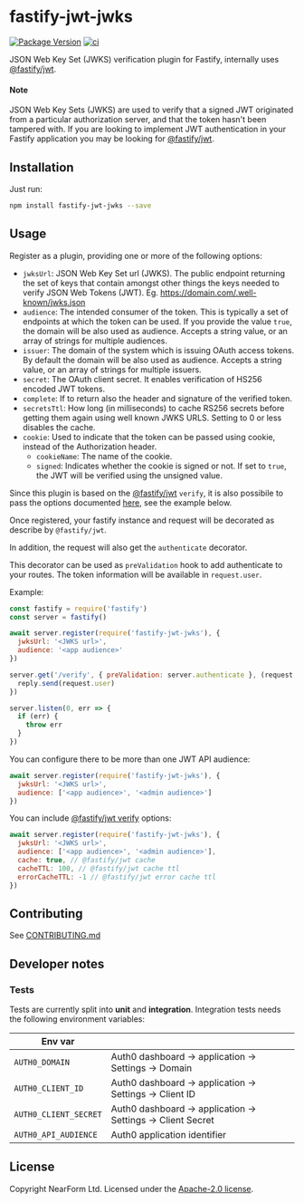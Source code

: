 # fastify-jwt-jwks

[![Package Version](https://img.shields.io/npm/v/fastify-jwt-jwks.svg)](https://npm.im/fastify-jwt-jwks)
[![ci](https://github.com/nearform/fastify-jwt-jwks/actions/workflows/ci.yml/badge.svg)](https://github.com/nearform/fastify-jwt-jwks/actions/workflows/ci.yml)

JSON Web Key Set (JWKS) verification plugin for Fastify, internally uses [@fastify/jwt](https://www.npmjs.com/package/@fastify/jwt).

#### Note

JSON Web Key Sets (JWKS) are used to verify that a signed JWT originated from a particular authorization server, and that the token hasn't been tampered with. If you are looking to implement JWT authentication in your Fastify application you may be looking for [@fastify/jwt](https://www.npmjs.com/package/@fastify/jwt).

## Installation

Just run:

```bash
npm install fastify-jwt-jwks --save
```

## Usage

Register as a plugin, providing one or more of the following options:

- `jwksUrl`: JSON Web Key Set url (JWKS). The public endpoint returning the set of keys that contain amongst other things the keys needed to verify JSON Web Tokens (JWT). Eg. https://domain.com/.well-known/jwks.json
- `audience`: The intended consumer of the token. This is typically a set of endpoints at which the token can be used. If you provide the value `true`, the domain will be also used as audience. Accepts a string value, or an array of strings for multiple audiences.
- `issuer`: The domain of the system which is issuing OAuth access tokens. By default the domain will be also used as audience. Accepts a string value, or an array of strings for multiple issuers.
- `secret`: The OAuth client secret. It enables verification of HS256 encoded JWT tokens.
- `complete`: If to return also the header and signature of the verified token.
- `secretsTtl`: How long (in milliseconds) to cache RS256 secrets before getting them again using well known JWKS URLS. Setting to 0 or less disables the cache.
- `cookie`: Used to indicate that the token can be passed using cookie, instead of the Authorization header.
  - `cookieName`: The name of the cookie.
  - `signed`: Indicates whether the cookie is signed or not. If set to `true`, the JWT will be verified using the unsigned value.

Since this plugin is based on the [@fastify/jwt](https://www.npmjs.com/package/@fastify/jwt) `verify`, it is also possibile to pass the options documented [here](https://github.com/fastify/fastify-jwt#verify), see the example below.

Once registered, your fastify instance and request will be decorated as describe by `@fastify/jwt`.

In addition, the request will also get the `authenticate` decorator.

This decorator can be used as `preValidation` hook to add authenticate to your routes. The token information will be available in `request.user`.

Example:

```js
const fastify = require('fastify')
const server = fastify()

await server.register(require('fastify-jwt-jwks'), {
  jwksUrl: '<JWKS url>',
  audience: '<app audience>'
})

server.get('/verify', { preValidation: server.authenticate }, (request, reply) => {
  reply.send(request.user)
})

server.listen(0, err => {
  if (err) {
    throw err
  }
})
```

You can configure there to be more than one JWT API audience:

```js
await server.register(require('fastify-jwt-jwks'), {
  jwksUrl: '<JWKS url>',
  audience: ['<app audience>', '<admin audience>']
})
```

You can include [@fastify/jwt verify](https://github.com/fastify/fastify-jwt#verify) options:

```js
await server.register(require('fastify-jwt-jwks'), {
  jwksUrl: '<JWKS url>',
  audience: ['<app audience>', '<admin audience>'],
  cache: true, // @fastify/jwt cache
  cacheTTL: 100, // @fastify/jwt cache ttl
  errorCacheTTL: -1 // @fastify/jwt error cache ttl
})
```

## Contributing

See [CONTRIBUTING.md](./CONTRIBUTING.md)

## Developer notes

### Tests

Tests are currently split into **unit** and **integration**. Integration tests needs the following environment variables:

| Env var               |                                                             |
| --------------------- | ----------------------------------------------------------- |
| `AUTH0_DOMAIN`        | Auth0 dashboard -> application -> Settings -> Domain        |
| `AUTH0_CLIENT_ID`     | Auth0 dashboard -> application -> Settings -> Client ID     |
| `AUTH0_CLIENT_SECRET` | Auth0 dashboard -> application -> Settings -> Client Secret |
| `AUTH0_API_AUDIENCE`  | Auth0 application identifier                                |

## License

Copyright NearForm Ltd. Licensed under the [Apache-2.0 license](http://www.apache.org/licenses/LICENSE-2.0).
